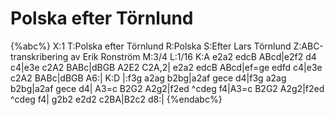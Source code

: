 # Polska efter Törnlund

{%abc%}
X:1
T:Polska efter Törnlund
R:Polska
S:Efter Lars Törnlund
Z:ABC-transkribering av Erik Ronström
M:3/4
L:1/16
K:A
e2a2 edcB ABcd|e2f2 d4 c4|e3e c2A2 BABc|dBGB A2E2 C2A,2|
e2a2 edcB ABcd|ef=ge edfd c4|e3e c2A2 BABc|dBGB A6:|
K:D
|:f3g a2ag b2bg|a2af gece d4|f3g a2ag b2bg|a2af gece d4|
A3=c B2G2 A2g2|f2ed ^cdeg f4|A3=c B2G2 A2g2|f2ed ^cdeg f4|
g2b2 e2d2 c2BA|B2c2 d8:|
{%endabc%}
